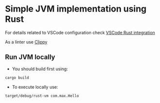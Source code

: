 # Simple JVM implementation using Rust

For details related to VSCode configuration check [VSCode Rust integration](https://code.visualstudio.com/docs/languages/rust)

As a linter use [Clippy](https://github.com/rust-lang/rust-clippy)

## Run JVM locally

* You should build first using:

```bash
cargo build
```

* To execute locally use:

```bash
target/debug/rust-vm com.max.Hello
```
